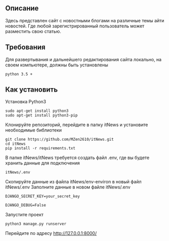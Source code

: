Описание
-----------
Здесь представлен сайт с новостными блогами на различные темы айти новостей. Где любой зарегистрированный пользователь может разместить свою статью.

Требования
-----------
Для развертывания и дальнейшего редактирования сайта локально, на своем компьютере, должны быть установлены
```
python 3.5 +
```
Как установить
--------------
Установка Python3
```
sudo apt-get install python3
sudo apt-get install python3-pip
```
Клонируйте репозиторий, перейдите в папку itNews и установите необходимые библиотеки
```
git clone https://github.com/MZen2610/itNews.git
cd itNews
pip install -r requirements.txt
```
В папке itNews/itNews требуется создать файл .env, где вы будете хранить данные для подключения
```
itNews/.env
```
Скопируйте данные из файла itNews/env-environ в новый файл itNews/.env
Заполните данные в новом файле itNews/.env
```
DJANGO_SECRET_KEY=your_secret_key

DJANGO_DEBUG=False
```

Запустите проект
```
python3 manage.py runserver
```
Перейдите по адресу http://127.0.0.1:8000/
